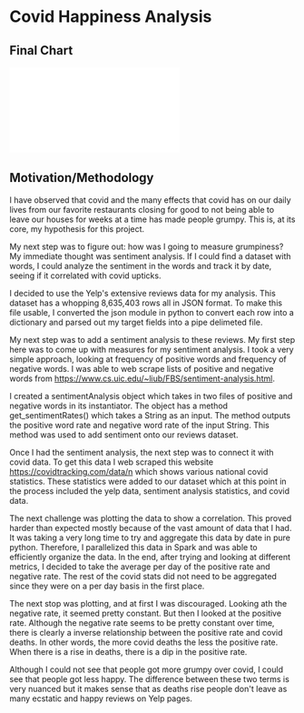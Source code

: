 # Covid Happiness Analysis

## Final Chart
![comparison](comparison.pdf)

## Motivation/Methodology

I have observed that covid and the many effects that covid has on our daily lives from our favorite restaurants closing for good to not being able to leave our houses for weeks at a time has made people grumpy. This is, at its core, my hypothesis for this project.

My next step was to figure out: how was I going to measure grumpiness? My immediate thought was sentiment analysis. If I could find a dataset with words, I could analyze the sentiment in the words and track it by date, seeing if it correlated with covid upticks.

I decided to use the Yelp's extensive reviews data for my analysis. This dataset has a whopping 8,635,403 rows all in JSON format. To make this file usable, I converted the json module in python to convert each row into a dictionary and parsed out my target fields into a pipe delimeted file.

My next step was to add a sentiment analysis to these reviews. My first step here was to come up with measures for my sentiment analysis. I took a very simple approach, looking at frequency of positive words and frequency of negative words. I was able to web scrape lists of positive and negative words from https://www.cs.uic.edu/~liub/FBS/sentiment-analysis.html.

I created a sentimentAnalysis object which takes in two files of positive and negative words in its instantiator. The object has a method get_sentimentRates() which takes a String as an input. The method outputs the positive word rate and negative word rate of the input String. This method was used to add sentiment onto our reviews dataset.

Once I had the sentiment analysis, the next step was to connect it with covid data. To get this data I web scraped this website https://covidtracking.com/data/n which shows various national covid statistics. These statistics were added to our dataset which at this point in the process included the yelp data, sentiment analysis statistics, and covid data.

The next challenge was plotting the data to show a correlation. This proved harder than expected mostly because of the vast amount of data that I had. It was taking a very long time to try and aggregate this data by date in pure python. Therefore, I parallelized this data in Spark and was able to efficiently organize the data. In the end, after trying and looking at different metrics, I decided to take the average per day of the positive rate and negative rate. The rest of the covid stats did not need to be aggregated since they were on a per day basis in the first place.

The next stop was plotting, and at first I was discouraged. Looking ath the negative rate, it seemed pretty constant. But then I looked at the positive rate. Although the negative rate seems to be pretty constant over time, there is clearly a inverse relationship between the positive rate and covid deaths. In other words, the more covid deaths the less the positive rate. When there is a rise in deaths, there is a dip in the positive rate.

Although I could not see that people got more grumpy over covid, I could see that people got less happy. The difference between these two terms is very nuanced but it makes sense that as deaths rise people don't leave as many ecstatic and happy reviews on Yelp pages. 

